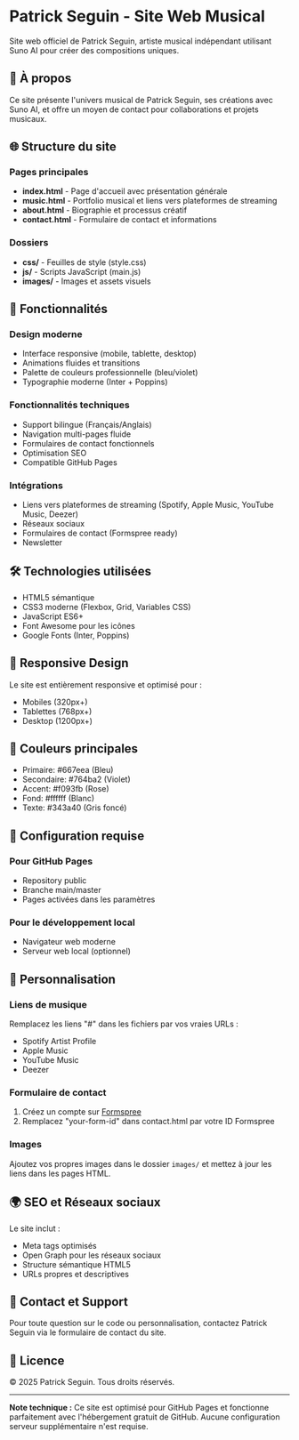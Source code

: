 # Patrick Seguin - Site Web Musical

Site web officiel de Patrick Seguin, artiste musical indépendant utilisant Suno AI pour créer des compositions uniques.

## 🎵 À propos

Ce site présente l'univers musical de Patrick Seguin, ses créations avec Suno AI, et offre un moyen de contact pour collaborations et projets musicaux.

## 🌐 Structure du site

### Pages principales
- **index.html** - Page d'accueil avec présentation générale
- **music.html** - Portfolio musical et liens vers plateformes de streaming
- **about.html** - Biographie et processus créatif
- **contact.html** - Formulaire de contact et informations

### Dossiers
- **css/** - Feuilles de style (style.css)
- **js/** - Scripts JavaScript (main.js)
- **images/** - Images et assets visuels

## 🚀 Fonctionnalités

### Design moderne
- Interface responsive (mobile, tablette, desktop)
- Animations fluides et transitions
- Palette de couleurs professionnelle (bleu/violet)
- Typographie moderne (Inter + Poppins)

### Fonctionnalités techniques
- Support bilingue (Français/Anglais)
- Navigation multi-pages fluide
- Formulaires de contact fonctionnels
- Optimisation SEO
- Compatible GitHub Pages

### Intégrations
- Liens vers plateformes de streaming (Spotify, Apple Music, YouTube Music, Deezer)
- Réseaux sociaux
- Formulaires de contact (Formspree ready)
- Newsletter

## 🛠 Technologies utilisées

- HTML5 sémantique
- CSS3 moderne (Flexbox, Grid, Variables CSS)
- JavaScript ES6+
- Font Awesome pour les icônes
- Google Fonts (Inter, Poppins)

## 📱 Responsive Design

Le site est entièrement responsive et optimisé pour :
- Mobiles (320px+)
- Tablettes (768px+)
- Desktop (1200px+)

## 🎨 Couleurs principales

- Primaire: #667eea (Bleu)
- Secondaire: #764ba2 (Violet)
- Accent: #f093fb (Rose)
- Fond: #ffffff (Blanc)
- Texte: #343a40 (Gris foncé)

## 🔧 Configuration requise

### Pour GitHub Pages
- Repository public
- Branche main/master
- Pages activées dans les paramètres

### Pour le développement local
- Navigateur web moderne
- Serveur web local (optionnel)

## 📝 Personnalisation

### Liens de musique
Remplacez les liens "#" dans les fichiers par vos vraies URLs :
- Spotify Artist Profile
- Apple Music
- YouTube Music
- Deezer

### Formulaire de contact
1. Créez un compte sur [Formspree](https://formspree.io)
2. Remplacez "your-form-id" dans contact.html par votre ID Formspree

### Images
Ajoutez vos propres images dans le dossier `images/` et mettez à jour les liens dans les pages HTML.

## 🌍 SEO et Réseaux sociaux

Le site inclut :
- Meta tags optimisés
- Open Graph pour les réseaux sociaux
- Structure sémantique HTML5
- URLs propres et descriptives

## 📧 Contact et Support

Pour toute question sur le code ou personnalisation, contactez Patrick Seguin via le formulaire de contact du site.

## 📄 Licence

© 2025 Patrick Seguin. Tous droits réservés.

---

**Note technique :** Ce site est optimisé pour GitHub Pages et fonctionne parfaitement avec l'hébergement gratuit de GitHub. Aucune configuration serveur supplémentaire n'est requise.
